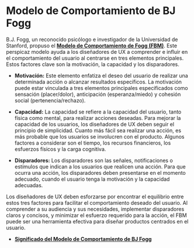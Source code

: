 # Modelo de Comportamiento de BJ Fogg

B.J. Fogg, un reconocido psicólogo e investigador de la Universidad de Stanford, propuso el **[Modelo de Comportamiento de Fogg (FBM)](https://www.behaviormodel.org/)**. Este perspicaz modelo ayuda a los diseñadores de UX a comprender e influir en el comportamiento del usuario al centrarse en tres elementos principales. Estos factores clave son la motivación, la capacidad y los disparadores.

- **Motivación:** Este elemento enfatiza el deseo del usuario de realizar una determinada acción o alcanzar resultados específicos. La motivación puede estar vinculada a tres elementos principales especificados como sensación (placer/dolor), anticipación (esperanza/miedo) y cohesión social (pertenencia/rechazo).

- **Capacidad:** La capacidad se refiere a la capacidad del usuario, tanto física como mental, para realizar acciones deseadas. Para mejorar la capacidad de los usuarios, los diseñadores de UX deben seguir el principio de simplicidad. Cuanto más fácil sea realizar una acción, es más probable que los usuarios se involucren con el producto. Algunos factores a considerar son el tiempo, los recursos financieros, los esfuerzos físicos y la carga cognitiva.

- **Disparadores:** Los disparadores son las señales, notificaciones o estímulos que indican a los usuarios que realicen una acción. Para que ocurra una acción, los disparadores deben presentarse en el momento adecuado, cuando el usuario tenga la motivación y la capacidad adecuadas.

Los diseñadores de UX deben esforzarse por encontrar el equilibrio entre estos tres factores para facilitar el comportamiento deseado del usuario. Al comprender a su audiencia y sus necesidades, implementar disparadores claros y concisos, y minimizar el esfuerzo requerido para la acción, el FBM puede ser una herramienta efectiva para diseñar productos centrados en el usuario.

- **[Significado del Modelo de Comportamiento de BJ Fogg](https://behaviormodel.org/)**
